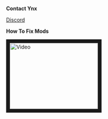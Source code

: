 **Contact Ynx**

[Discord](https://discord.gg/2UUYmNFwgb "Discord")

**How To Fix Mods**

<a href="http://www.youtube.com/watch?feature=player_embedded&v=zhuyOIfqXsE&ab
" target="_blank"><img src="http://img.youtube.com/vi/zhuyOIfqXsE&ab/0.jpg" 
alt="Video" width="240" height="180" border="10" /></a>

